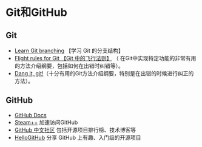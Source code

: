 # Git和GitHub

## Git
- [Learn Git branching](https://learngitbranching.js.org/?locale=zh_CN) 【学习 Git 的分支结构】
- [Flight rules for Git 【Git 中的飞行法则】](https://github.com/k88hudson/git-flight-rules/blob/master/README_zh-CN.md) （ 在Git中实现特定功能的非常有用的方法介绍纲要，包括如何在出错时纠错等）。
- [Dang it, git!](https://dangitgit.com/zh)（十分有用的Git方法介绍纲要，特别是在出错的时候进行纠正的方法）。


## GitHub
- [GitHub Docs](https://docs.github.com/cn)
- [Steam++](https://steampp.net) 加速访问GitHub
- [GitHub 中文社区](https://www.githubs.cn/top/JavaScript) 包括开源项目排行榜、技术博客等
- [HelloGitHub](https://github.com/521xueweihan/HelloGitHub) 分享 GitHub 上有趣、入门级的开源项目

